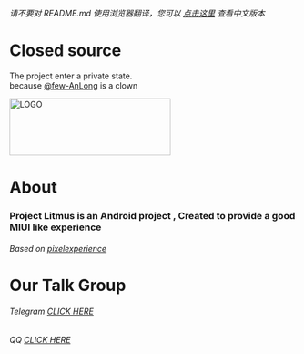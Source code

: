 ###### 请不要对 README.md 使用浏览器翻译，您可以 [点击这里](https://github.com/project-litmus/.github/blob/main/profile/README-zh-cn.md) 查看中文版本
# Closed source
The project enter a private state.  
because [@few-AnLong](https://github.com/few-anlong) is a clown

<div>    
  <img src="https://s1.ax1x.com/2023/03/19/ppYBJMT.png" width = "283.33" height = "100" alt="LOGO" />
</div>

# About
### Project Litmus is an Android project , Created to provide a good MIUI like experience
###### Based on [pixelexperience](https://github.com/pixelexperience) 
# Our Talk Group</H2>
###### Telegram [CLICK HERE](https://t.me/projectlitmus) 
###### QQ [CLICK HERE](https://jq.qq.com/?_wv=1027&k=VfUw3Mes) 
